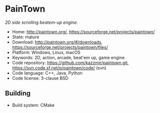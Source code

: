 # PainTown

_2D side scrolling beatem-up engine._

- Home: http://paintown.org/, https://sourceforge.net/projects/paintown/
- State: mature 
- Download: http://paintown.org/#/downloads, https://sourceforge.net/projects/paintown/files/
- Platform: Windows, Linux, macOS
- Keywords: 2D, action, arcade, beat'em up, game engine
- Code repository: https://github.com/kazzmir/paintown.git, https://svn.code.sf.net/p/paintown/code/ (svn)
- Code language: C++, Java, Python
- Code license: 3-clause BSD

## Building

- Build system: CMake

